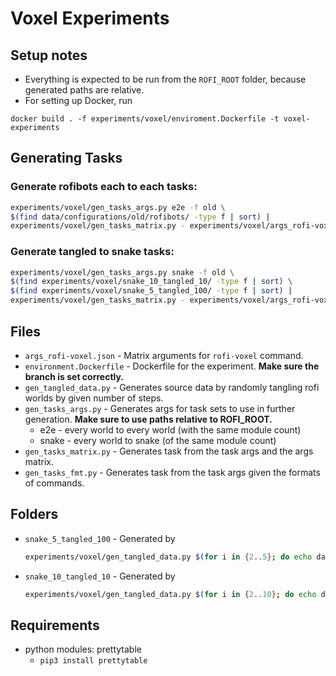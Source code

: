 # Voxel Experiments

## Setup notes

- Everything is expected to be run from the `ROFI_ROOT` folder, because generated paths are relative.
- For setting up Docker, run
```{sh}
docker build . -f experiments/voxel/enviroment.Dockerfile -t voxel-experiments
```

## Generating Tasks

### Generate rofibots each to each tasks:
```sh
experiments/voxel/gen_tasks_args.py e2e -f old \
$(find data/configurations/old/rofibots/ -type f | sort) |
experiments/voxel/gen_tasks_matrix.py - experiments/voxel/args_rofi-voxel.json
```

### Generate tangled to snake tasks:
```sh
experiments/voxel/gen_tasks_args.py snake -f old \
$(find experiments/voxel/snake_10_tangled_10/ -type f | sort) \
$(find experiments/voxel/snake_5_tangled_100/ -type f | sort) |
experiments/voxel/gen_tasks_matrix.py - experiments/voxel/args_rofi-voxel.json
```

## Files

- `args_rofi-voxel.json` - Matrix arguments for `rofi-voxel` command.
- `environment.Dockerfile` - Dockerfile for the experiment. **Make sure the branch is set correctly.**
- `gen_tangled_data.py` - Generates source data by randomly tangling rofi worlds by given number of steps.
- `gen_tasks_args.py` - Generates args for task sets to use in further generation. **Make sure to use paths relative to ROFI_ROOT.**
    - e2e - every world to every world (with the same module count)
    - snake - every world to snake (of the same module count)
- `gen_tasks_matrix.py` - Generates task from the task args and the args matrix.
- `gen_tasks_fmt.py` - Generates task from the task args given the formats of commands.

## Folders

- `snake_5_tangled_100` - Generated by
    ```sh
    experiments/voxel/gen_tangled_data.py $(for i in {2..5}; do echo data/configurations/old/snake/m${i}_snake.rofi; done) --steps 100 --samples 9 -o experiments/voxel/snake_5_tangled_100
    ```
- `snake_10_tangled_10` - Generated by
    ```sh
    experiments/voxel/gen_tangled_data.py $(for i in {2..10}; do echo data/configurations/old/snake/m${i}_snake.rofi; done) --steps 10 --samples 9 -o experiments/voxel/snake_10_tangled_10
    ```

## Requirements

- python modules: prettytable
    - `pip3 install prettytable`
